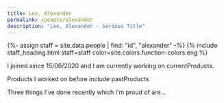 ```yaml
---
title: Lee, Alexander
permalink: /people/alexander
description: "Lee, Alexander - Serious Title"
---
```


{%- assign staff = site.data.people | find: "id", "alexander" -%}
{% include staff_heading.html staff=staff color=site.colors.function-colors.eng %}

<p>I joined since 15/06/2020 and I am currently working on currentProducts.</p>

<p>Products I worked on before include pastProducts</p>

<p>Three things I've done recently which I'm proud of are...</p>

